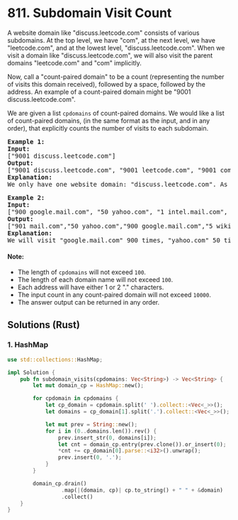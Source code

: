# 811. Subdomain Visit Count
A website domain like "discuss.leetcode.com" consists of various subdomains. At the top level, we have "com", at the next level, we have "leetcode.com", and at the lowest level, "discuss.leetcode.com". When we visit a domain like "discuss.leetcode.com", we will also visit the parent domains "leetcode.com" and "com" implicitly.

Now, call a "count-paired domain" to be a count (representing the number of visits this domain received), followed by a space, followed by the address. An example of a count-paired domain might be "9001 discuss.leetcode.com".

We are given a list ```cpdomains``` of count-paired domains. We would like a list of count-paired domains, (in the same format as the input, and in any order), that explicitly counts the number of visits to each subdomain.

<pre>
<strong>Example 1:</strong>
<strong>Input:</strong>
["9001 discuss.leetcode.com"]
<strong>Output:</strong>
["9001 discuss.leetcode.com", "9001 leetcode.com", "9001 com"]
<strong>Explanation:</strong>
We only have one website domain: "discuss.leetcode.com". As discussed above, the subdomain "leetcode.com" and "com" will also be visited. So they will all be visited 9001 times.
</pre>

<pre>
<strong>Example 2:</strong>
<strong>Input:</strong>
["900 google.mail.com", "50 yahoo.com", "1 intel.mail.com", "5 wiki.org"]
<strong>Output:</strong>
["901 mail.com","50 yahoo.com","900 google.mail.com","5 wiki.org","5 org","1 intel.mail.com","951 com"]
<strong>Explanation:</strong>
We will visit "google.mail.com" 900 times, "yahoo.com" 50 times, "intel.mail.com" once and "wiki.org" 5 times. For the subdomains, we will visit "mail.com" 900 + 1 = 901 times, "com" 900 + 50 + 1 = 951 times, and "org" 5 times.
</pre>

#### Note:
* The length of ```cpdomains``` will not exceed ```100```.
* The length of each domain name will not exceed ```100```.
* Each address will have either 1 or 2 "." characters.
* The input count in any count-paired domain will not exceed ```10000```.
* The answer output can be returned in any order.

## Solutions (Rust)

### 1. HashMap
```Rust
use std::collections::HashMap;

impl Solution {
    pub fn subdomain_visits(cpdomains: Vec<String>) -> Vec<String> {
        let mut domain_cp = HashMap::new();

        for cpdomain in cpdomains {
            let cp_domain = cpdomain.split(' ').collect::<Vec<_>>();
            let domains = cp_domain[1].split('.').collect::<Vec<_>>();

            let mut prev = String::new();
            for i in (0..domains.len()).rev() {
                prev.insert_str(0, domains[i]);
                let cnt = domain_cp.entry(prev.clone()).or_insert(0);
                *cnt += cp_domain[0].parse::<i32>().unwrap();
                prev.insert(0, '.');
            }
        }

        domain_cp.drain()
                 .map(|(domain, cp)| cp.to_string() + " " + &domain)
                 .collect()
    }
}
```

